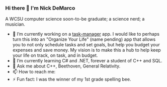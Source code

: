 ### Hi there 👋 I'm Nick DeMarco

A WCSU computer science soon-to-be graduate; a science nerd; a musician. 

- 🔭 I’m currently working on a <a href="https://github.com/Ndemco/task-manager-backend">task-manager</a> app. I would like to perhaps turn this into an "Organize Your Life" (name pending) app that allows you to not only schedule tasks and set goals, but help you budget your expenses and save money. My vision is to make this a hub to help keep your life on track, on task, and in budget.
- 🌱 I’m currently learning C# and .NET, forever a student of C++ and SQL.
- 💬 Ask me about C++, Beethoven, General Relativity.
- 📫 How to reach me: 
- ⚡ Fun fact: I was the winner of my 1st grade spelling bee.
